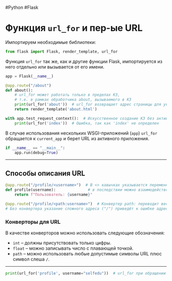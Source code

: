 #Python #Flask

# Функция `url_for` и пер-ые URL

Импортируем необходимые библиотеки:

```python
from flask import Flask, render_template, url_for 
```

Функция `url_for` так же, как и другие функции Flask, импортируется из него отдельно или вызывается от его имени.

```python
app = Flask(__name__)

@app.route("/about")
def about():
    # url_for может работать только в пределах КЗ,
    # т.е. в рамках обработчика about, вызываемого в КЗ
    print(url_for('about'))  # url_for возвращает адрес страницы для указанного обработчика
    return render_template('about.html')

with app.test_request_context():  # Искусственное создание КЗ без активации веб-сервера
    print(url_for('index'))  # Ошибка, так как 'index' не определен
```

В случае использования нескольких WSGI-приложений (`app`) `url_for` обращается к `current_app` и берет URL из активного приложения.

```python
if __name__ == "__main__":
    app.run(debug=True)
```

---

## Способы описания URL

```python
@app.route("/profile/<username>")  # В <> кавычках указывается переменная, с которой 
def profile(username):              # в последствии можно взаимодействовать в программе
    return f"Пользователь: {username}"
```

```python
@app.route("/profile/<path:username>")  # Конвертер path: переводит весь текст после profile/ в переменную
# Без конвертера указание сложного адреса ("/") приведёт к ошибке адреса
```

### Конверторы для URL

В качестве конверторов можно использовать следующие обозначения:

- `int` – должны присутствовать только цифры.
- `float` – можно записывать число с плавающей точкой.
- `path` – можно использовать любые допустимые символы URL плюс символ слеша `/`.

---

```python
print(url_for('profile', username="selfedu"))  # url_for при обращении к динамическому пути необходимо прописывать переменную
```
